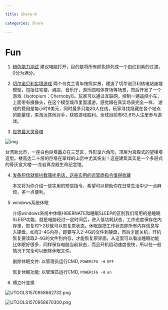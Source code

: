 ```yaml
---

title: Share-8

categories: Share

---
```




# Fun

1. [辨色能力测试](https://xritephoto.com/cool-tools)
建议电脑打开，目的是将所有颜色排列成一个由红到紫的过渡，0分为满分。
3. [切尔诺贝利实境游戏](https://in.reuters.com/article/ukraine-chernobyl-game/chernobyl-comes-back-to-life-in-ukrainian-computer-game-idINKCN1S304J)
    两个乌克兰青年按照实景，建造了切尔诺贝利核电站废墟模型，包括住宅楼，酒店，音乐厅，游乐园和体育场等场景，然后开发了一个游戏《Isotopium：Chernobyl》。玩家可以通过互联网，控制一辆遥控小车，上面带有摄像头，在这个模型城市里面漫游，感觉跟在真实场景完全一样。
    游戏的费用是每小时9美元，同时最多只能20人在线，玩家寻找隐藏在各个地点的能量球，来淘汰其他对手，获取游戏胜利。全球目前有62,615人注册参与游戏。

4. [世界最大灵骨塔](https://www.buddhistdoor.org/tc/news/這是全球容納最多骨灰龕的地方樓內安排回應了多種當代大議題值得深思)

  ![img](https://www.wangbase.com/blogimg/asset/201905/bg2019051019.jpg)

  台湾新北市，一座白色巨塔矗立在三芝区，外形呈六角形，顶层为宫殿式的望楼塔造型。楼高达二十层的巨塔在翠绿的山峦中尤其突出！这座建筑其实是一个多层式的骨灰盒大楼──龙岩真龙殿生命纪念馆。

4. [发条短信就能拦截骚扰电话，这些实用的运营商指令值得收藏](https://mp.weixin.qq.com/s?__biz=MjM5NDU1NTE5NA==&mid=2712722451&idx=2&sn=f073744bc298260c41a491344eb0402e&scene=19#wechat_redirect)

   本文将为你介绍一些实用的短信指令，希望可以帮助你在日常生活中少一点麻烦，多一点便利。

5. windows系统休眠

   介绍windows系统中休眠HIBERNATE和睡眠SLEEP的区别我们常用的是睡眠SLEEP功能，就是电脑经过一定时间后，进入低功耗状态，工作态度保存在内存里，恢复时1-2秒就可以恢复原状态。休眠是把工作状态即所有内存信息写入硬盘，如有2-4G内存，即要写入2-4G的文件到硬盘，然后才能关机，开机恢复要读取2-4G的文件到内存，才能恢复原界面。从这里可以看出睡眠功能比休眠好很多，同样保存电脑当前状态，而且开机启动速度很快，所以在一般情况下完全可以删除休眠文件。

   删除休眠文件: 以管理员运行CMD, `POWERCFG -H OFF`

   恢复休眠功能: 以管理员运行CMD, `POWERCFG -H on`

6. 傅立叶变换

![UTOOLS1570958662732.png](https://i.loli.net/2019/10/13/q8shDSWjBedTEKy.png)

![UTOOLS1570958670300.png](https://i.loli.net/2019/10/13/sNJVTK3g29UnbRY.png)

  



